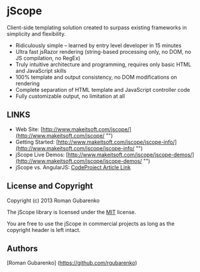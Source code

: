 # jScope

Client-side templating solution created to surpass existing frameworks in simplicity and flexibility. 

- Ridiculously simple – learned by entry level developer in 15 minutes
- Ultra fast jsRazor rendering (string-based processing only, no DOM, no JS compilation, no RegEx)
- Truly intuitive architecture and programming, requires only basic HTML and JavaScript skills
- 100% template and output consistency, no DOM modifications on rendering
- Complete separation of HTML template and JavaScript controller code
- Fully customizable output, no limitation at all

## LINKS

- Web Site: [http://www.makeitsoft.com/jscope/](http://www.makeitsoft.com/jscope/ "")
- Getting Started: [http://www.makeitsoft.com/jscope/jscope-info/](http://www.makeitsoft.com/jscope/jscope-info/ "")
- jScope Live Demos: [http://www.makeitsoft.com/jscope/jscope-demos/](http://www.makeitsoft.com/jscope/jscope-demos/ "")
- jScope vs. AngularJS: [CodeProject Article Link](http://www.codeproject.com/Articles/589679/jsRazor-vs-AngularJS-Todo-and-JS-Projects-demos-wi "")

## License and Copyright

Copyright (c) 2013 Roman Gubarenko

The jScope library is licensed under the [MIT](MIT-LICENSE.txt "MIT License Link") license.

You are free to use the jScope in commercial projects as long as the copyright header is left intact.

## Authors

[Roman Gubarenko] (https://github.com/rgubarenko)

